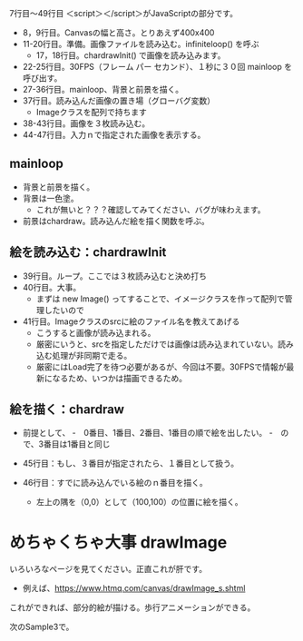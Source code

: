 7行目～49行目 ＜script＞＜/script＞がJavaScriptの部分です。 

- 8，9行目。Canvasの幅と高さ。とりあえず400x400
- 11-20行目。準備。画像ファイルを読み込む。infiniteloop() を呼ぶ
  - 17，18行目。chardrawInit() で画像を読み込みます。
- 22-25行目。30FPS（フレーム パー セカンド）、１秒に３０回 mainloop を呼び出す。
- 27-36行目。mainloop、背景と前景を描く。
- 37行目。読み込んだ画像の置き場（グローバグ変数）
  - Imageクラスを配列で持ちます
- 38-43行目。画像を３枚読み込む。
- 44-47行目。入力ｎで指定された画像を表示する。

## mainloop
- 背景と前景を描く。
- 背景は一色塗。
  - これが無いと？？？確認してみてください、バグが味わえます。
- 前景はchardraw。読み込んだ絵を描く関数を呼ぶ。

## 絵を読み込む：chardrawInit
- 39行目。ループ。ここでは３枚読み込むと決め打ち
- 40行目。大事。
  - まずは new Image() ってすることで、イメージクラスを作って配列で管理したいので
- 41行目。Imageクラスのsrcに絵のファイル名を教えてあげる
  - こうすると画像が読み込まれる。
  - 厳密にいうと、srcを指定しただけでは画像は読み込まれていない。読み込む処理が非同期で走る。
  - 厳密にはLoad完了を待つ必要があるが、今回は不要。30FPSで情報が最新になるため、いつかは描画できるため。

## 絵を描く：chardraw

- 前提として、
  -　0番目、1番目、2番目、1番目の順で絵を出したい。
  -　ので、3番目は1番目と同じ

- 45行目：もし、３番目が指定されたら、１番目として扱う。
- 46行目：すでに読み込んでいる絵のｎ番目を描く。
  - 左上の隅を（0,0）として（100,100）の位置に絵を描く。

# めちゃくちゃ大事 drawImage

いろいろなページを見てください。正直これが肝です。
- 例えば、https://www.htmq.com/canvas/drawImage_s.shtml

これができれば、部分的絵が描ける。歩行アニメーションができる。

次のSample3で。



